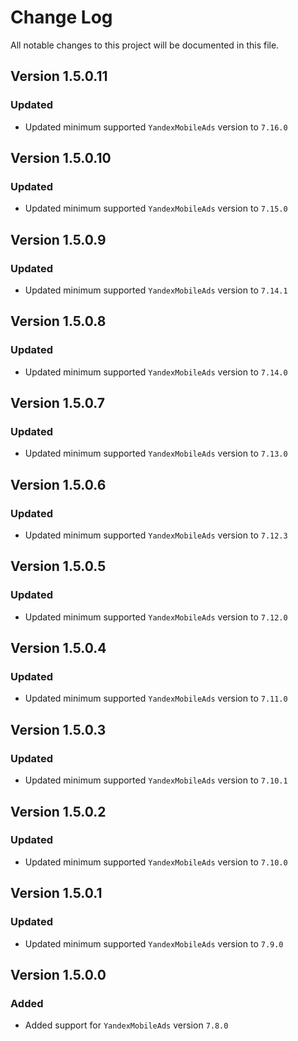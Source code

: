 # Change Log

All notable changes to this project will be documented in this file.

## Version 1.5.0.11

### Updated

- Updated minimum supported `YandexMobileAds` version to `7.16.0`

## Version 1.5.0.10

### Updated

- Updated minimum supported `YandexMobileAds` version to `7.15.0`

## Version 1.5.0.9

### Updated

- Updated minimum supported `YandexMobileAds` version to `7.14.1`

## Version 1.5.0.8

### Updated

- Updated minimum supported `YandexMobileAds` version to `7.14.0`

## Version 1.5.0.7

### Updated

- Updated minimum supported `YandexMobileAds` version to `7.13.0`

## Version 1.5.0.6

### Updated

- Updated minimum supported `YandexMobileAds` version to `7.12.3`

## Version 1.5.0.5

### Updated

- Updated minimum supported `YandexMobileAds` version to `7.12.0`

## Version 1.5.0.4

### Updated

- Updated minimum supported `YandexMobileAds` version to `7.11.0`

## Version 1.5.0.3

### Updated

- Updated minimum supported `YandexMobileAds` version to `7.10.1`

## Version 1.5.0.2

### Updated

- Updated minimum supported `YandexMobileAds` version to `7.10.0`

## Version 1.5.0.1

### Updated

- Updated minimum supported `YandexMobileAds` version to `7.9.0`

## Version 1.5.0.0

### Added

- Added support for `YandexMobileAds` version `7.8.0`
